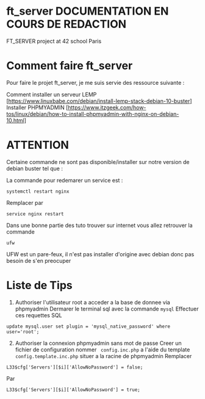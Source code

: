 # ft_server DOCUMENTATION EN COURS DE REDACTION
FT_SERVER project at 42 school Paris

# Comment faire ft_server

Pour faire le projet ft_server, je me suis servie des ressource suivante : 

Comment installer un serveur LEMP [https://www.linuxbabe.com/debian/install-lemp-stack-debian-10-buster]
Installer PHPMYADMIN [https://www.itzgeek.com/how-tos/linux/debian/how-to-install-phpmyadmin-with-nginx-on-debian-10.html]

# ATTENTION
Certaine commande ne sont pas disponible/installer sur notre version de debian buster tel que : 

La commande pour redemarer un service est :
```
systemctl restart nginx
```
Remplacer par 
```
service nginx restart 
```
Dans une bonne partie des tuto trouver sur internet vous allez retrouver la commande 
```
ufw
```
UFW est un pare-feux, il n'est pas installer d'origine avec debian donc pas besoin de s'en preocuper

# Liste de Tips 
1. Authoriser l'utilisateur root a acceder a la base de donnee via phpmyadmin
Dermarer le terminal sql avec la commande ```mysql```
Effectuer ces requettes SQL
```
update mysql.user set plugin = 'mysql_native_password' where user='root';
```

2. Authoriser la connexion phpmyadmin sans mot de passe 
Creer un fichier de configuration nommer ``` config.inc.php``` a l'aide du template ```config.template.inc.php``` situer a la racine de phpmyadmin
Remplacer 
```
L33$cfg['Servers'][$i]['AllowNoPassword'] = false;
```
Par
```
L33$cfg['Servers'][$i]['AllowNoPassword'] = true;
```
